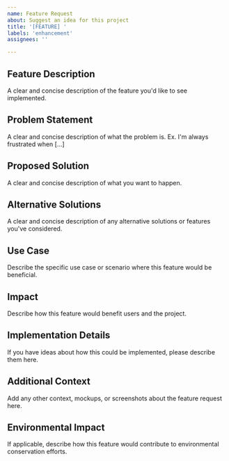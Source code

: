 ```yaml
---
name: Feature Request
about: Suggest an idea for this project
title: '[FEATURE] '
labels: 'enhancement'
assignees: ''

---
```


## Feature Description
A clear and concise description of the feature you'd like to see implemented.

## Problem Statement
A clear and concise description of what the problem is. Ex. I'm always frustrated when [...]

## Proposed Solution
A clear and concise description of what you want to happen.

## Alternative Solutions
A clear and concise description of any alternative solutions or features you've considered.

## Use Case
Describe the specific use case or scenario where this feature would be beneficial.

## Impact
Describe how this feature would benefit users and the project.

## Implementation Details
If you have ideas about how this could be implemented, please describe them here.

## Additional Context
Add any other context, mockups, or screenshots about the feature request here.

## Environmental Impact
If applicable, describe how this feature would contribute to environmental conservation efforts.
